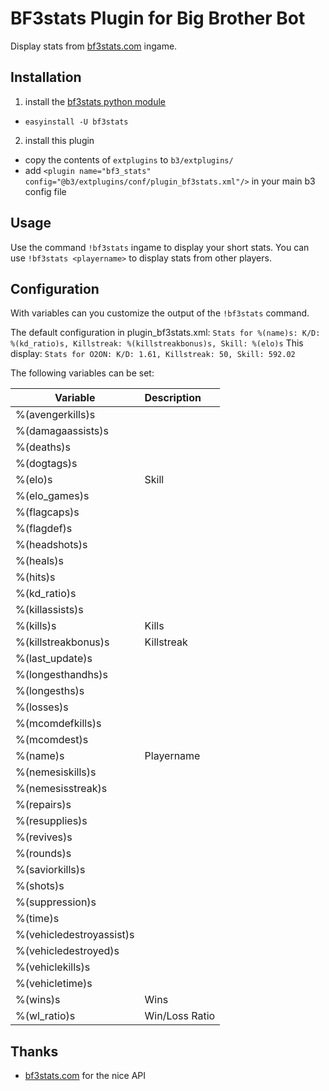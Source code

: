 BF3stats Plugin for Big Brother Bot
===================================
Display stats from [bf3stats.com](http://bf3stats.com) ingame.

Installation
------------
1. install the [bf3stats python module](https://github.com/ozon/python-bf3stats)
 - `easyinstall -U bf3stats`

2. install this plugin
 - copy the contents of `extplugins` to `b3/extplugins/`
 - add `<plugin name="bf3_stats" config="@b3/extplugins/conf/plugin_bf3stats.xml"/>` in your main b3 config file

Usage
-----
Use the command `!bf3stats` ingame to display your short stats.
You can use `!bf3stats <playername>` to display stats from other players.

Configuration
-------------
With variables can you customize the output of the `!bf3stats` command.

The default configuration in plugin_bf3stats.xml:
`Stats for %(name)s: K/D: %(kd_ratio)s, Killstreak: %(killstreakbonus)s, Skill: %(elo)s`
This display: `Stats for O2ON: K/D: 1.61, Killstreak: 50, Skill: 592.02`

The following variables can be set:

| __Variable__             | __Description__ |
| ------------------------ | :-------------- |
| %(avengerkills)s         | |
| %(damagaassists)s        | |
| %(deaths)s               | |
| %(dogtags)s              | |
| %(elo)s                  | Skill |
| %(elo_games)s            | |
| %(flagcaps)s             | |
| %(flagdef)s              | |
| %(headshots)s            | |
| %(heals)s                | |
| %(hits)s                 | |
| %(kd_ratio)s             | |
| %(killassists)s          | |
| %(kills)s                | Kills |
| %(killstreakbonus)s      | Killstreak |
| %(last_update)s          | |
| %(longesthandhs)s        | |
| %(longesths)s            | |
| %(losses)s               | |
| %(mcomdefkills)s         | |
| %(mcomdest)s             | |
| %(name)s                 | Playername |
| %(nemesiskills)s         | |
| %(nemesisstreak)s        | |
| %(repairs)s              | |
| %(resupplies)s           | |
| %(revives)s              | |
| %(rounds)s               | |
| %(saviorkills)s          | |
| %(shots)s                | |
| %(suppression)s          | |
| %(time)s                 | |
| %(vehicledestroyassist)s | |
| %(vehicledestroyed)s     | |
| %(vehiclekills)s         | |
| %(vehicletime)s          | |
| %(wins)s                 | Wins |
| %(wl_ratio)s             | Win/Loss Ratio |


Thanks
------
- [bf3stats.com](http://bf3stats.com) for the nice API
